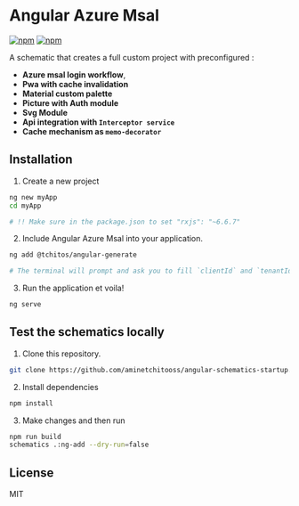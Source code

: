 # Angular Azure Msal

[![npm](https://img.shields.io/npm/v/@tchitos/angular-generate.svg?maxAge=2592000?style=flat-square)](https://www.npmjs.com/package/@tchitos/angular-generate)
[![npm](https://img.shields.io/npm/dm/@tchitos/angular-generate.svg)](https://www.npmjs.com/package/@tchitos/angular-generate)

A schematic that creates a full custom project with preconfigured :

- **Azure msal login workflow**,
- **Pwa with cache invalidation**
- **Material custom palette**
- **Picture with Auth module**
- **Svg Module**
- **Api integration with `Interceptor service`**
- **Cache mechanism as `memo-decorator`**

## Installation

1. Create a new project

```sh
ng new myApp
cd myApp

# !! Make sure in the package.json to set "rxjs": "~6.6.7"
```

2. Include Angular Azure Msal into your application.

```sh
ng add @tchitos/angular-generate

# The terminal will prompt and ask you to fill `clientId` and `tenantId`.
```

3. Run the application et voila!

```sh
ng serve
```

## Test the schematics locally

1. Clone this repository.

```sh
git clone https://github.com/aminetchitooss/angular-schematics-startup.git
```

2. Install dependencies

```sh
npm install
```

3. Make changes and then run

```bash
npm run build
schematics .:ng-add --dry-run=false
```

## License

MIT
